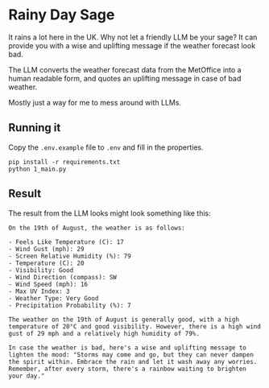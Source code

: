# Rainy Day Sage
It rains a lot here in the UK. Why not let a friendly LLM be your sage? It can provide you with a wise 
and uplifting message if the weather forecast look bad.

The LLM converts the weather forecast data from the MetOffice into a human readable form, and
quotes an uplifting message in case of bad weather.

Mostly just a way for me to mess around with LLMs.

## Running it
Copy the `.env.example` file to `.env` and fill in the properties.

```
pip install -r requirements.txt
python 1_main.py
```

## Result

The result from the LLM looks might look something like this:

```
On the 19th of August, the weather is as follows:

- Feels Like Temperature (C): 17
- Wind Gust (mph): 29
- Screen Relative Humidity (%): 79
- Temperature (C): 20
- Visibility: Good
- Wind Direction (compass): SW
- Wind Speed (mph): 16
- Max UV Index: 3
- Weather Type: Very Good
- Precipitation Probability (%): 7

The weather on the 19th of August is generally good, with a high temperature of 20°C and good visibility. However, there is a high wind gust of 29 mph and a relatively high humidity of 79%. 

In case the weather is bad, here's a wise and uplifting message to lighten the mood: "Storms may come and go, but they can never dampen the spirit within. Embrace the rain and let it wash away any worries. Remember, after every storm, there's a rainbow waiting to brighten your day."
```